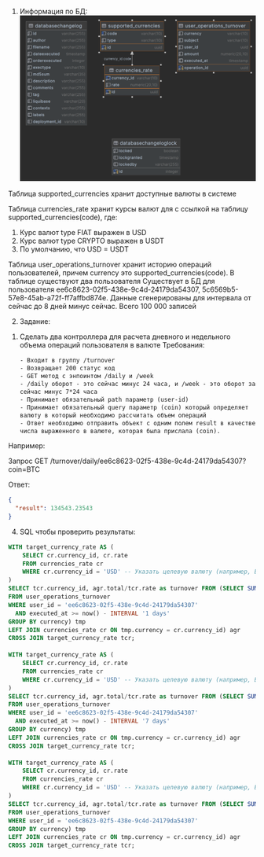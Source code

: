 
1. Информация по БД:
![currencies_rate.png](currencies_rate.png)

Таблица supported_currencies хранит доступные валюты в системе

Таблица currencies_rate хранит курсы валют для с ссылкой на таблицу supported_currencies(code), где:
1) Курс валют type FIAT выражен в USD
2) Курс валют type CRYPTO выражен в USDT
3) По умолчанию, что USD = USDT

Таблица user_operations_turnover хранит историю операций пользователей, причем currency это supported_currencies(code).
В таблице существуют два пользователя Существует в БД для пользователя ee6c8623-02f5-438e-9c4d-24179da54307, 5c6569b5-57e8-45ab-a72f-ff7affbd874e.
Данные сгенерированы для интервала от сейчас до 8 дней минус сейчас. Всего 100 000 записей

2. Задание:
 1) Сделать два контроллера для расчета дневного и недельного объема операций пользователя в валюте
    Требования:

        - Входит в группу /turnover  
        - Возвращает 200 статус код  
        - GET метод с энпоинтом /daily и /week
        - /daily оборот - это сейчас минус 24 часа, и /week - это оборот за сейчас минус 7*24 часа
        - Принимает обязательный path параметр (user-id)  
        - Принимает обязательный query параметр (coin) который определяет валюту в который необходимо рассчитать объем операций
        - Ответ необходимо отправить объект с одним полем result в качестве числа выраженного в валюте, которая была прислала (coin).


Например:

Запрос GET /turnover/daily/ee6c8623-02f5-438e-9c4d-24179da54307?coin=BTC 

Ответ: 

```json
{
  "result": 134543.23543
}
```

4. SQL чтобы проверить результаты:

```sql
WITH target_currency_rate AS (
    SELECT cr.currency_id, cr.rate
    FROM currencies_rate cr
    WHERE cr.currency_id = 'USD' -- Указать целевую валюту (например, BTC)
)
SELECT tcr.currency_id, agr.total/tcr.rate as turnover FROM (SELECT SUM(sum * cr.rate) as total FROM (SELECT currency, Sum(amount) as sum
FROM user_operations_turnover
WHERE user_id = 'ee6c8623-02f5-438e-9c4d-24179da54307'
  AND executed_at >= now() - INTERVAL '1 days'
GROUP BY currency) tmp
LEFT JOIN currencies_rate cr ON tmp.currency = cr.currency_id) agr
CROSS JOIN target_currency_rate tcr;

WITH target_currency_rate AS (
    SELECT cr.currency_id, cr.rate
    FROM currencies_rate cr
    WHERE cr.currency_id = 'USD' -- Указать целевую валюту (например, BTC)
)
SELECT tcr.currency_id, agr.total/tcr.rate as turnover FROM (SELECT SUM(sum * cr.rate) as total FROM (SELECT currency, Sum(amount) as sum
FROM user_operations_turnover
WHERE user_id = 'ee6c8623-02f5-438e-9c4d-24179da54307'
  AND executed_at >= now() - INTERVAL '7 days'
GROUP BY currency) tmp
LEFT JOIN currencies_rate cr ON tmp.currency = cr.currency_id) agr
CROSS JOIN target_currency_rate tcr;

WITH target_currency_rate AS (
    SELECT cr.currency_id, cr.rate
    FROM currencies_rate cr
    WHERE cr.currency_id = 'USD' -- Указать целевую валюту (например, BTC)
)
SELECT tcr.currency_id, agr.total/tcr.rate as turnover FROM (SELECT SUM(sum * cr.rate) as total FROM (SELECT currency, Sum(amount) as sum
FROM user_operations_turnover
WHERE user_id = 'ee6c8623-02f5-438e-9c4d-24179da54307'
GROUP BY currency) tmp
LEFT JOIN currencies_rate cr ON tmp.currency = cr.currency_id) agr
CROSS JOIN target_currency_rate tcr;
```
